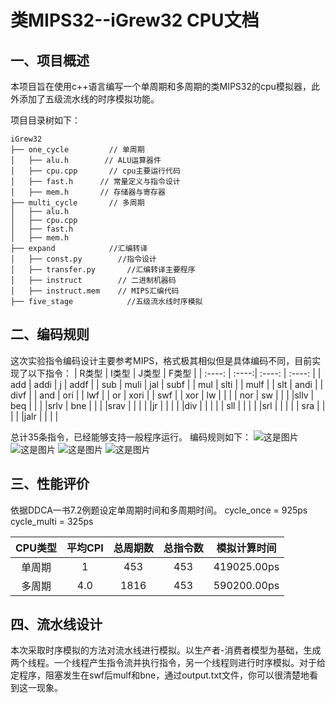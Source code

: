 # 类MIPS32--iGrew32 CPU文档


## 一、项目概述
本项目旨在使用c++语言编写一个单周期和多周期的类MIPS32的cpu模拟器，此外添加了五级流水线的时序模拟功能。

项目目录树如下：
```
iGrew32
├── one_cycle         // 单周期      
│   ├── alu.h        // ALU运算器件        
│   ├── cpu.cpp       // cpu主要运行代码         
│   ├── fast.h      // 常量定义与指令设计
│   ├── mem.h       // 存储器与寄存器
├── multi_cycle       // 多周期        
│   ├── alu.h                
│   ├── cpu.cpp                
│   ├── fast.h 
│   ├── mem.h                  
├── expand            //汇编转译   
│   ├── const.py        //指令设计   
│   ├── transfer.py       //汇编转译主要程序
│   ├── instruct        // 二进制机器码
│   ├── instruct.mem    // MIPS汇编代码
├── five_stage            //五级流水线时序模拟
```

## 二、编码规则
这次实验指令编码设计主要参考MIPS，格式极其相似但是具体编码不同，目前实现了以下指令：
| R类型  | I类型  | J类型  |  F类型  |
| :----: | :----:| :----: | :----: |
| add    | addi | j   |  addf  |
| sub    | muli | jal |  subf  |
| mul    | slti |     |  mulf  |
| slt    | andi |     |  divf  |
| and    | ori  |     |  lwf   |
| or     | xori |     |  swf   |
| xor    | lw   |     |        |
| nor    | sw   |     |        |
|sllv    | beq  |     |        |
|srlv    | bne  |     |        |
|srav    |      |     |        |
|jr      |      |     |        |
|div     |      |     |        |
| sll    |      |     |        |
|srl     |      |     |        |
| sra    |      |     |        |
|jalr    |      |     |        |

总计35条指令，已经能够支持一般程序运行。
编码规则如下：
![这是图片](./image/image1.png/ "R类型")
![这是图片](./image/image2.png/ "I类型")
![这是图片](./image/image3.png/ "F类型")
![这是图片](./image/image4.png/ "J类型")

## 三、性能评价
依据DDCA一书7.2例题设定单周期时间和多周期时间。
cycle_once = 925ps
cycle_multi = 325ps

| CPU类型  | 平均CPI  | 总周期数 | 总指令数 |  模拟计算时间  |
| :----: | :----:| :----: | :----: |:----: |
| 单周期 | 1   |  453  |  453   |419025.00ps|
| 多周期 | 4.0 |  1816 |  453   |590200.00ps|

## 四、流水线设计

本次采取时序模拟的方法对流水线进行模拟。以生产者-消费者模型为基础，生成两个线程。一个线程产生指令流并执行指令，另一个线程则进行时序模拟。对于给定程序，阻塞发生在swf后mulf和bne，通过output.txt文件，你可以很清楚地看到这一现象。